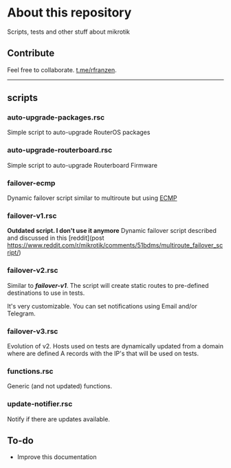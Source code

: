# About this repository
Scripts, tests and other stuff about mikrotik

## Contribute
Feel free to collaborate.
[t.me/rfranzen](https://t.me/rfranzen).

---

## scripts

### auto-upgrade-packages.rsc
Simple script to auto-upgrade RouterOS packages


### auto-upgrade-routerboard.rsc
Simple script to auto-upgrade Routerboard Firmware


### failover-ecmp
Dynamic failover script similar to multiroute but using [ECMP](https://wiki.mikrotik.com/wiki/ECMP_load_balancing_with_masquerade)


### failover-v1.rsc
**Outdated script. I don't use it anymore**
Dynamic failover script described and discussed in this [reddit](post https://www.reddit.com/r/mikrotik/comments/51bdms/multiroute_failover_script/)


### failover-v2.rsc
Similar to ***failover-v1***. The script will create static routes to pre-defined destinations to use in tests.

It's very customizable. You can set notifications using Email and/or Telegram.


### failover-v3.rsc
Evolution of v2. Hosts used on tests are dynamically updated from a domain where are defined A records with the IP's that will be used on tests.


### functions.rsc
Generic (and not updated) functions.


### update-notifier.rsc
Notify if there are updates available.


## To-do
* Improve this documentation
